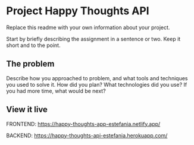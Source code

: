 # Project Happy Thoughts API

Replace this readme with your own information about your project.

Start by briefly describing the assignment in a sentence or two. Keep it short and to the point.

## The problem

Describe how you approached to problem, and what tools and techniques you used to solve it. How did you plan? What technologies did you use? If you had more time, what would be next?

## View it live

FRONTEND: https://happy-thoughts-app-estefania.netlify.app/

BACKEND: https://happy-thoughts-api-estefania.herokuapp.com/
